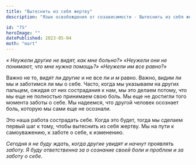 ```yaml
---
title: "Вытеснить из себя жертву"
description: "Язык освобождения от созависимости - Вытеснить из себя жертву"

id: "75"
heroImage: ""
datePublished: 2023-05-04
moth: "mart"
---
```


_«_ _Неужели другие не видят, как мне больно?» «Неужели они не понимают, что
мне нужна помощь?» «Неужели им все_ _равно?»_

Важно не то, видят ли _другие_ и не все ли _и_ _м_ равно. Важно, видим ли мы и
заботимся ли мы о себе. Часто, когда мы указываем на других пальцем, ожидая от
них сострадания к нам, мы это делаем потому, что мы еще не полностью принимаем
свою боль. Мы еще не достигли того момента заботы о себе. Мы надеемся, что
другой человек осознает боль, которую мы сами еще не осознали.

Это наша работа сострадать себе. Когда это будет, тогда мы сделаем первый шаг
к тому, чтобы вытеснить из себя жертву. Мы на пути к самоуважению, к заботе о
себе, к изменению.

_Сегодня_ _я_ _не_ _буду_ _ждать,_ _когда_ _другие_ _увидят_ _и_ _начнут_
_проявлять_ _заботу._ _Я_ _буду_ _ответственна_ _за_ _о_ _сознание_ _своей_
_боли_ _и_ _проблем_ _и_ _за_ _заботу_ _о_ _себе._
